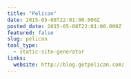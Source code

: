 ```yaml
---
title: "Pelican"
date: 2015-05-08T22:01:00.000Z
posted_date: 2015-05-08T22:01:00.000Z
featured: false
slug: pelican
tool_type: 
  - static-site-generator
links:
  website: http://blog.getpelican.com/
---
```






